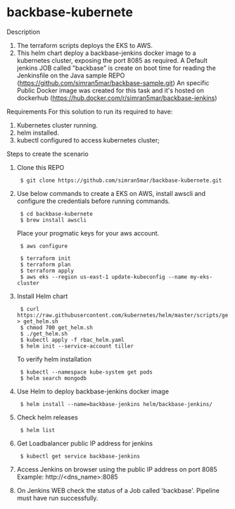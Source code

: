 # backbase-kubernete
Description
1. The terraform scripts deploys the EKS to AWS.
2. This helm chart deploy a backbase-jenkins docker image to a kubernetes cluster, exposing the port 8085 as required.
A Default jenkins JOB called "backbase" is create on boot time for reading the Jenkinsfile on the Java sample REPO (https://github.com/simran5mar/backbase-sample.git)
An specific Public Docker image was created for this task and it's hosted on dockerhub (https://hub.docker.com/r/simran5mar/backbase-jenkins)

Requirements
For this solution to run its required to have:

1. Kubernetes cluster running.
2. helm installed.
3. kubectl configured to access kubernetes cluster;

Steps to create the scenario
1. Clone this REPO

        $ git clone https://github.com/simran5mar/backbase-kubernete.git

2. Use below commands to create a EKS on AWS, install awscli and configure the credentials before running commands.

        $ cd backbase-kubernete
        $ brew install awscli

   Place your progmatic keys for your aws account.
   
        $ aws configure
        
        $ terraform init
        $ terraform plan
        $ terraform apply
        $ aws eks --region us-east-1 update-kubeconfig --name my-eks-cluster

3. Install Helm chart

        $ curl https://raw.githubusercontent.com/kubernetes/helm/master/scripts/get > get_helm.sh
        $ chmod 700 get_helm.sh 
        $ ./get_helm.sh
        $ kubectl apply -f rbac_helm.yaml 
        $ helm init --service-account tiller

   To verify helm installation 

        $ kubectl --namespace kube-system get pods
        $ helm search mongodb

4. Use Helm to deploy backbase-jenkins docker image

        $ helm install --name=backbase-jenkins helm/backbase-jenkins/
5. Check helm releases

        $ helm list
6. Get Loadbalancer public IP address for jenkins

        $ kubectl get service backbase-jenkins
7. Access Jenkins on browser using the public IP address on port 8085 Example: http://<dns_name>:8085

8. On Jenkins WEB check the status of a Job called 'backbase'. Pipeline must have run successfully.
